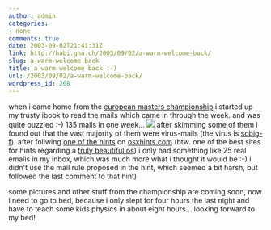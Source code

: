 ```yaml
---
author: admin
categories:
- none
comments: true
date: 2003-09-02T21:41:31Z
link: http://habi.gna.ch/2003/09/02/a-warm-welcome-back/
slug: a-warm-welcome-back
title: a warm welcome back :-)
url: /2003/09/02/a-warm-welcome-back/
wordpress_id: 268
---
```


when i came home from the [european masters championship](http://www.ffnatation.org/events/mtr_millau_2003/millau.php?idlng=gbr&idrub=new) i started up my trusty ibook to read the mails which came in through the week.
and was quite puzzled :-) 135 mails in one week...
[![](http://habi.gna.ch/blog/images/sobig-tm.jpg)](http://habi.gna.ch/blog/images/sobig.jpg)
after skimming some of them i found out that the vast majority of them were virus-mails (the virus is [sobig-f](http://www.symantec.com/avcenter/venc/data/w32.sobig.f@mm.html)). 
after follwing [one of the hints](http://www.macosxhints.com/article.php?story=20030820063155258) on [osxhints.com](http://www.macosxhints.com/) (btw. one of the best sites for hints regarding a [truly beautiful os](http://www.apple.com/macosx/)) i only had something like 25 real emails in my inbox, which was much more what i thought it would be :-)
i didn't use the mail rule proposed in the hint, which seemed a bit harsh, but followed the last comment to that hint)

some pictures and other stuff from the championship are coming soon, now i need to go to bed, because i only slept for four hours the last night and have to teach some kids physics in about eight hours... looking forward to my bed!
